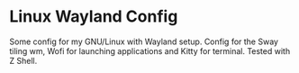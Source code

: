 # Linux Wayland Config

Some config for my GNU/Linux with Wayland setup.
Config for the Sway tiling wm, Wofi for launching applications and Kitty for terminal.
Tested with Z Shell.

